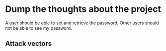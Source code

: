# Dump the thoughts about the project

A user should be able to set and retrieve the password, Other users should not be able to see my password.

## Attack vectors
